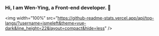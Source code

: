### Hi, I am Wen-Ying, a Front-end developer. 👋


<img width=”100%” src=”https://github-readme-stats.vercel.app/api/top-langs/?username=ismeleft&theme=vue-dark&line_height=22&layout=compact&hide=less" />

<!--
**ismeleft/ismeleft** is a ✨ _special_ ✨ repository because its `README.md` (this file) appears on your GitHub profile.

Here are some ideas to get you started:

- 🔭 I’m currently working on ...
- 🌱 I’m currently learning ...
- 👯 I’m looking to collaborate on ...
- 🤔 I’m looking for help with ...
- 💬 Ask me about ...
- 📫 How to reach me: ...
- 😄 Pronouns: ...
- ⚡ Fun fact: ...
-->
